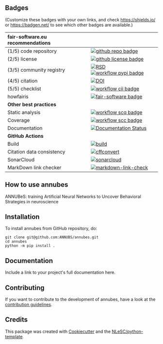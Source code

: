 ## Badges

(Customize these badges with your own links, and check https://shields.io/ or https://badgen.net/ to see which other badges are available.)

| fair-software.eu recommendations |                                                                                                                                                                                                                                            |
| :------------------------------- | :----------------------------------------------------------------------------------------------------------------------------------------------------------------------------------------------------------------------------------------- |
| (1/5) code repository            | [![github repo badge](https://img.shields.io/badge/github-repo-000.svg?logo=github&labelColor=gray&color=blue)](https://github.com/ANNUBS/annubes)                                                                                         |
| (2/5) license                    | [![github license badge](https://img.shields.io/github/license/ANNUBS/annubes)](https://github.com/ANNUBS/annubes)                                                                                                                         |
| (3/5) community registry         | [![RSD](https://img.shields.io/badge/rsd-annubes-00a3e3.svg)](https://www.research-software.nl/software/annubes) [![workflow pypi badge](https://img.shields.io/pypi/v/annubes.svg?colorB=blue)](https://pypi.python.org/project/annubes/) |
| (4/5) citation                   | [![DOI](https://zenodo.org/badge/DOI/<replace-with-created-DOI>.svg)](https://doi.org/<replace-with-created-DOI>)                                                                                                                          |
| (5/5) checklist                  | [![workflow cii badge](https://bestpractices.coreinfrastructure.org/projects/<replace-with-created-project-identifier>/badge)](https://bestpractices.coreinfrastructure.org/projects/<replace-with-created-project-identifier>)            |
| howfairis                        | [![fair-software badge](https://img.shields.io/badge/fair--software.eu-%E2%97%8F%20%20%E2%97%8F%20%20%E2%97%8F%20%20%E2%97%8F%20%20%E2%97%8B-yellow)](https://fair-software.eu)                                                            |
| **Other best practices**         | &nbsp;                                                                                                                                                                                                                                     |
| Static analysis                  | [![workflow scq badge](https://sonarcloud.io/api/project_badges/measure?project=ANNUBS_annubes&metric=alert_status)](https://sonarcloud.io/dashboard?id=ANNUBS_annubes)                                                                    |
| Coverage                         | [![workflow scc badge](https://sonarcloud.io/api/project_badges/measure?project=ANNUBS_annubes&metric=coverage)](https://sonarcloud.io/dashboard?id=ANNUBS_annubes)                                                                        |
| Documentation                    | [![Documentation Status](https://readthedocs.org/projects/annubes/badge/?version=latest)](https://annubes.readthedocs.io/en/latest/?badge=latest)                                                                                          |
| **GitHub Actions**               | &nbsp;                                                                                                                                                                                                                                     |
| Build                            | [![build](https://github.com/ANNUBS/annubes/actions/workflows/build.yml/badge.svg)](https://github.com/ANNUBS/annubes/actions/workflows/build.yml)                                                                                         |
| Citation data consistency        | [![cffconvert](https://github.com/ANNUBS/annubes/actions/workflows/cffconvert.yml/badge.svg)](https://github.com/ANNUBS/annubes/actions/workflows/cffconvert.yml)                                                                          |
| SonarCloud                       | [![sonarcloud](https://github.com/ANNUBS/annubes/actions/workflows/sonarcloud.yml/badge.svg)](https://github.com/ANNUBS/annubes/actions/workflows/sonarcloud.yml)                                                                          |
| MarkDown link checker            | [![markdown-link-check](https://github.com/ANNUBS/annubes/actions/workflows/markdown-link-check.yml/badge.svg)](https://github.com/ANNUBS/annubes/actions/workflows/markdown-link-check.yml)                                               |

## How to use annubes

ANNUBeS: training Artificial Neural Networks to Uncover Behavioral Strategies in neuroscience

## Installation

To install annubes from GitHub repository, do:

```console
git clone git@github.com:ANNUBS/annubes.git
cd annubes
python -m pip install .
```

## Documentation

Include a link to your project's full documentation here.

## Contributing

If you want to contribute to the development of annubes,
have a look at the [contribution guidelines](CONTRIBUTING.md).

## Credits

This package was created with [Cookiecutter](https://github.com/audreyr/cookiecutter) and the [NLeSC/python-template](https://github.com/NLeSC/python-template).

